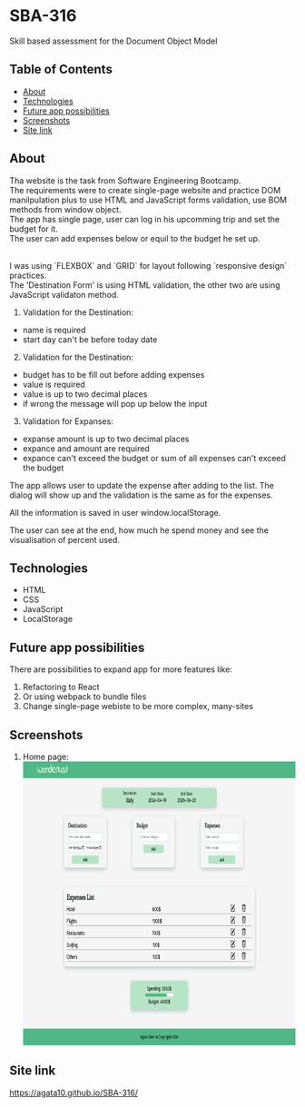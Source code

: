 # SBA-316

Skill based assessment for the Document Object Model

## Table of Contents

- [About](#about)
- [Technologies](#technologies)
- [Future app possibilities](#possibilities)
- [Screenshots](#screenshots)
- [Site link](#site-link)

## About

Tha website is the task from Software Engineering Bootcamp.
<br>
The requirements were to create single-page website and practice DOM manilpulation plus to use HTML and JavaScript forms validation, use BOM methods from window object.
<br>
The app has single page, user can log in his upcomming trip and set the budget for it.
<br>
The user can add expenses below or equil to the budget he set up.

<br>
I was using `FLEXBOX` and `GRID` for layout following `responsive design` practices.
<br>
The 'Destination Form' is using HTML validation, the other two are using JavaScript validaton method.
<br>

1. Validation for the Destination:

- name is required
- start day can't be before today date

2. Validation for the Destination:

- budget has to be fill out before adding expenses
- value is required
- value is up to two decimal places
- if wrong the message will pop up below the input

3. Validation for Expanses:

- expanse amount is up to two decimal places
- expance and amount are required
- expance can't exceed the budget or sum of all expenses can't exceed the budget

The app allows user to update the expense after adding to the list. The dialog will show up and the validation is the same as for the expenses.

All the information is saved in user window.localStorage.

The user can see at the end, how much he spend money and see the visualisation of percent used.

## Technologies

- HTML
- CSS
- JavaScript
- LocalStorage

## Future app possibilities

There are possibilities to expand app for more features like:

1. Refactoring to React
2. Or using webpack to bundle files
3. Change single-page webiste to be more complex, many-sites

## Screenshots

1. Home page:
   <br>
   <img src="./images/screen.png" width="800" height="500">

## Site link

https://agata10.github.io/SBA-316/
